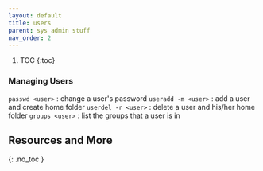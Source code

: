 ```yaml
---
layout: default
title: users
parent: sys admin stuff
nav_order: 2
---
```


1. TOC
{:toc}

### Managing Users
`passwd <user>` : change a user's password
`useradd -m <user>` : add a user and create home folder
`userdel -r <user>` : delete a user and his/her home folder
`groups <user>` : list the groups that a user is in



## Resources and More
{: .no_toc }
